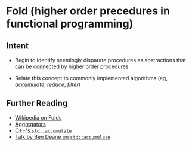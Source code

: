 # Fold (higher order precedures in functional programming)

## Intent

- Begin to identify seemingly disparate procedures as abstractions that can be connected by higher order procedures

- Relate this concept to commonly implemented algorithms (eg, *accumulate*, *reduce*, *filter*)

## Further Reading

- [Wikipedia on Folds](https://en.wikipedia.org/wiki/Fold_(higher-order_function))
- [Aggregators](https://kotlinlang.org/docs/reference/collection-aggregate.html)
- [C++'s `std::accumulate`](https://en.cppreference.com/w/cpp/algorithm/accumulate)
- [Talk by Ben Deane on `std::accumulate`](https://www.youtube.com/watch?v=B6twozNPUoA)
